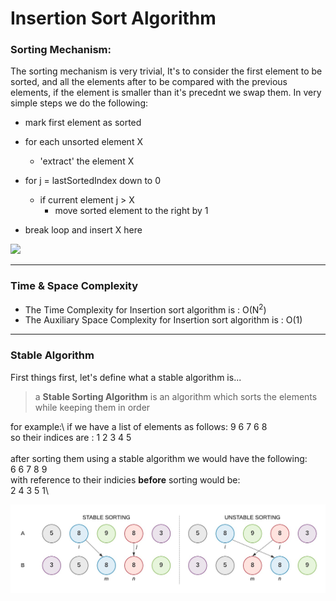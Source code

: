 # Insertion Sort Algorithm

### Sorting Mechanism:

The sorting mechanism is very trivial, It's to consider the first element to be sorted, and all the elements after to be compared with the previous elements, if the element is smaller than it's precednt we swap them. In very simple steps we do the following: 

* mark first element as sorted
* for each unsorted element X
    - 'extract' the element X
    
* for j = lastSortedIndex down to 0
    - if current element j > X
        * move sorted element to the right by 1

* break loop and insert X here

![](./Insertion.gif)
***
### Time & Space Complexity
- The Time Complexity for Insertion sort algorithm is : O(N<sup>2</sup>)
- The Auxiliary Space Complexity for Insertion sort algorithm is : O(1)

***

### Stable Algorithm
First things first, let's define what a stable algorithm is...
> a **Stable Sorting Algorithm** is an algorithm which sorts the elements while keeping them in order

for example:\ 
if we have a list of elements as follows: 9 6 7 6 8\
so their indices are : 1 2 3 4 5\
<br>
after sorting them using a stable algorithm we would have the following:\
6 6 7 8 9\
with reference to their indicies **before** sorting would be:\
2 4 3 5 1\

![](./Stable.jpg)

